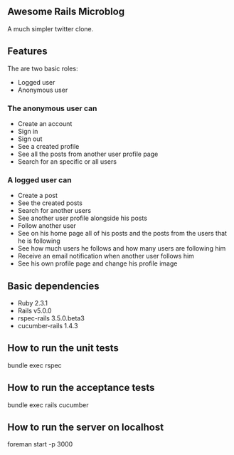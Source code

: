 ## Awesome Rails Microblog

A much simpler twitter clone.

## Features

The are two basic roles:
* Logged user
* Anonymous user

### The anonymous user can

* Create an account
* Sign in
* Sign out
* See a created profile
* See all the posts from another user profile page
* Search for an specific or all users

### A logged user can

* Create a post
* See the created posts
* Search for another users
* See another user profile alongside his posts
* Follow another user
* See on his home page all of his posts and the posts from the users that he is following
* See how much users he follows and how many users are following him
* Receive an email notification when another user follows him
* See his own profile page and change his profile image

## Basic dependencies

* Ruby 2.3.1
* Rails v5.0.0
* rspec-rails 3.5.0.beta3
* cucumber-rails 1.4.3

## How to run the unit tests

bundle exec rspec

## How to run the acceptance tests

bundle exec rails cucumber

## How to run the server on localhost

foreman start -p 3000
